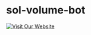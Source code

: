 # sol-volume-bot

<div align="left">
  <a href="https://linktr.ee/solvolumebot">
    <img src="files/SolVolume.png" alt="Visit Our Website">
  </a>
</div>
